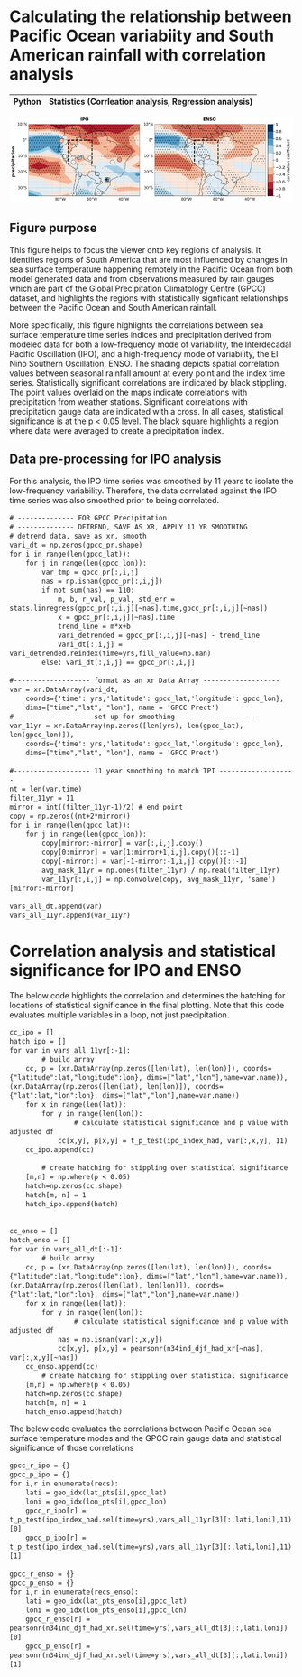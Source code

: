 # Calculating the relationship between Pacific Ocean variabiity and South American rainfall with correlation analysis
| Python | Statistics (Corrleation analysis, Regression analysis) |
| - | - |

![Correlations between Pacific modes and precipitation](/assets/pacific_precip_corr.png)

## Figure purpose
This figure helps to focus the viewer onto key regions of analysis. It identifies regions of South America that are most influenced by changes in sea surface temperature happening remotely in the Pacific Ocean from both model generated data and from observations measured by rain gauges which are part of the Global Precipitation Climatology Centre (GPCC) dataset, and highlights the regions with statistically signficant relationships between the Pacific Ocean and South American rainfall. 

More specifically, this figure highlights the correlations between sea surface temperature time series indices and precipitation derived from modeled data for both a low-frequency mode of variability, the Interdecadal Pacific Oscillation (IPO), and a high-frequency mode of variability, the El Niño Southern Oscillation, ENSO. The shading depicts spatial correlation values between seasonal rainfall amount at every point and the index time series. Statistically significant correlations are indicated by black stippling. The point values overlaid on the maps indicate correlations with precipitation from weather stations. Significant correlations with precipitation gauge data are indicated with a cross. In all cases, statistical significance is at the p < 0.05 level. The black square highlights a region where data were averaged to create a precipitation index.

## Data pre-processing for IPO analysis
For this analysis, the IPO time series was smoothed by 11 years to isolate the low-frequency variability. Therefore, the data correlated against the IPO time series was also smoothed prior to being correlated. 
```
# -------------- FOR GPCC Precipitation
# -------------- DETREND, SAVE AS XR, APPLY 11 YR SMOOTHING
# detrend data, save as xr, smooth
vari_dt = np.zeros(gpcc_pr.shape)
for i in range(len(gpcc_lat)):
    for j in range(len(gpcc_lon)):
        var_tmp = gpcc_pr[:,i,j]
        nas = np.isnan(gpcc_pr[:,i,j])
        if not sum(nas) == 110:
            m, b, r_val, p_val, std_err = stats.linregress(gpcc_pr[:,i,j][~nas].time,gpcc_pr[:,i,j][~nas])
            x = gpcc_pr[:,i,j][~nas].time
            trend_line = m*x+b
            vari_detrended = gpcc_pr[:,i,j][~nas] - trend_line
            vari_dt[:,i,j] = vari_detrended.reindex(time=yrs,fill_value=np.nan)
        else: vari_dt[:,i,j] == gpcc_pr[:,i,j]
        
#------------------- format as an xr Data Array -------------------
var = xr.DataArray(vari_dt, 
    coords={'time': yrs,'latitude': gpcc_lat,'longitude': gpcc_lon}, 
    dims=["time","lat", "lon"], name = 'GPCC Prect')     
#------------------- set up for smoothing -------------------
var_11yr = xr.DataArray(np.zeros([len(yrs), len(gpcc_lat), len(gpcc_lon)]), 
    coords={'time': yrs,'latitude': gpcc_lat,'longitude': gpcc_lon}, 
    dims=["time","lat", "lon"], name = 'GPCC Prect')   
        
#------------------- 11 year smoothing to match TPI -------------------
nt = len(var.time)
filter_11yr = 11
mirror = int((filter_11yr-1)/2) # end point
copy = np.zeros((nt+2*mirror))
for i in range(len(gpcc_lat)):
    for j in range(len(gpcc_lon)):
        copy[mirror:-mirror] = var[:,i,j].copy()
        copy[0:mirror] = var[1:mirror+1,i,j].copy()[::-1]
        copy[-mirror:] = var[-1-mirror:-1,i,j].copy()[::-1]
        avg_mask_11yr = np.ones(filter_11yr) / np.real(filter_11yr)
        var_11yr[:,i,j] = np.convolve(copy, avg_mask_11yr, 'same')[mirror:-mirror]
        
vars_all_dt.append(var)
vars_all_11yr.append(var_11yr)
```

# Correlation analysis and statistical significance for IPO and ENSO
The below code highlights the correlation and determines the hatching for locations of statistical significance in the final plotting. Note that this code evaluates multiple variables in a loop, not just precipitation. 
```
cc_ipo = []
hatch_ipo = []
for var in vars_all_11yr[:-1]:
        # build array
    cc, p = (xr.DataArray(np.zeros([len(lat), len(lon)]), coords={"latitude":lat,"longitude":lon}, dims=["lat","lon"],name=var.name)), (xr.DataArray(np.zeros([len(lat), len(lon)]), coords={"lat":lat,"lon":lon}, dims=["lat","lon"],name=var.name)) 
    for x in range(len(lat)):
        for y in range(len(lon)):
                # calculate statistical significance and p value with adjusted df
            cc[x,y], p[x,y] = t_p_test(ipo_index_had, var[:,x,y], 11)
    cc_ipo.append(cc)
    
        # create hatching for stippling over statistical significance
    [m,n] = np.where(p < 0.05)
    hatch=np.zeros(cc.shape)
    hatch[m, n] = 1
    hatch_ipo.append(hatch)


cc_enso = []
hatch_enso = []
for var in vars_all_dt[:-1]:
        # build array
    cc, p = (xr.DataArray(np.zeros([len(lat), len(lon)]), coords={"latitude":lat,"longitude":lon}, dims=["lat","lon"],name=var.name)), (xr.DataArray(np.zeros([len(lat), len(lon)]), coords={"lat":lat,"lon":lon}, dims=["lat","lon"],name=var.name)) 
    for x in range(len(lat)):
        for y in range(len(lon)):
                # calculate statistical significance and p value with adjusted df
            nas = np.isnan(var[:,x,y])
            cc[x,y], p[x,y] = pearsonr(n34ind_djf_had_xr[~nas], var[:,x,y][~nas])
    cc_enso.append(cc)
        # create hatching for stippling over statistical significance
    [m,n] = np.where(p < 0.05)
    hatch=np.zeros(cc.shape)
    hatch[m, n] = 1
    hatch_enso.append(hatch)
``` 

The below code evaluates the correlations between Pacific Ocean sea surface temperature modes and the GPCC rain gauge data and statistical significance of those correlations
```
gpcc_r_ipo = {}
gpcc_p_ipo = {}
for i,r in enumerate(recs):
    lati = geo_idx(lat_pts[i],gpcc_lat)
    loni = geo_idx(lon_pts[i],gpcc_lon)
    gpcc_r_ipo[r] = t_p_test(ipo_index_had.sel(time=yrs),vars_all_11yr[3][:,lati,loni],11)[0]
    gpcc_p_ipo[r] = t_p_test(ipo_index_had.sel(time=yrs),vars_all_11yr[3][:,lati,loni],11)[1]
    
gpcc_r_enso = {}
gpcc_p_enso = {}
for i,r in enumerate(recs_enso):
    lati = geo_idx(lat_pts_enso[i],gpcc_lat)
    loni = geo_idx(lon_pts_enso[i],gpcc_lon)
    gpcc_r_enso[r] = pearsonr(n34ind_djf_had_xr.sel(time=yrs),vars_all_dt[3][:,lati,loni])[0]
    gpcc_p_enso[r] = pearsonr(n34ind_djf_had_xr.sel(time=yrs),vars_all_dt[3][:,lati,loni])[1]
```
